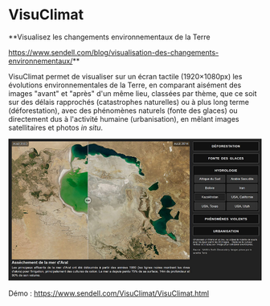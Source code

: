 # VisuClimat
**Visualisez les changements environnementaux de la Terre

https://www.sendell.com/blog/visualisation-des-changements-environnementaux/**

VisuClimat permet de visualiser sur un écran tactile (1920×1080px) les évolutions environnementales de la Terre, en comparant aisément des images "avant" et "après" d'un même lieu, classées par thème, que ce soit sur des délais rapprochés (catastrophes naturelles) ou à plus long terme (déforestation), avec des phénomènes naturels (fonte des glaces) ou directement dus à l'activité humaine (urbanisation), en mêlant images satellitaires et photos *in situ*.

![screenshot](VisuClimat.jpg)

Démo : https://www.sendell.com/VisuClimat/VisuClimat.html
